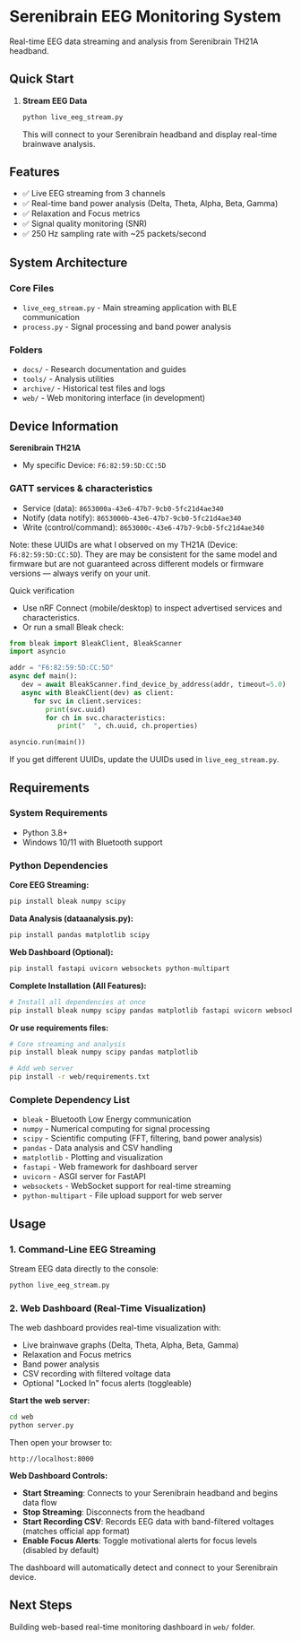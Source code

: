 # Serenibrain EEG Monitoring System

Real-time EEG data streaming and analysis from Serenibrain TH21A headband.

## Quick Start

1. **Stream EEG Data**
   ```bash
   python live_eeg_stream.py
   ```
   This will connect to your Serenibrain headband and display real-time brainwave analysis.

## Features

- ✅ Live EEG streaming from 3 channels
- ✅ Real-time band power analysis (Delta, Theta, Alpha, Beta, Gamma)
- ✅ Relaxation and Focus metrics
- ✅ Signal quality monitoring (SNR)
- ✅ 250 Hz sampling rate with ~25 packets/second

## System Architecture

### Core Files
- `live_eeg_stream.py` - Main streaming application with BLE communication
- `process.py` - Signal processing and band power analysis

### Folders
- `docs/` - Research documentation and guides
- `tools/` - Analysis utilities
- `archive/` - Historical test files and logs
- `web/` - Web monitoring interface (in development)

## Device Information

**Serenibrain TH21A**
- My specific Device: `F6:82:59:5D:CC:5D`
### GATT services & characteristics

- Service (data): `8653000a-43e6-47b7-9cb0-5fc21d4ae340`  
- Notify (data notify): `8653000b-43e6-47b7-9cb0-5fc21d4ae340`  
- Write (control/command): `8653000c-43e6-47b7-9cb0-5fc21d4ae340`

Note: these UUIDs are what I observed on my TH21A (Device: `F6:82:59:5D:CC:5D`). They are may be consistent for the same model and firmware but are not guaranteed across different models or firmware versions — always verify on your unit.

Quick verification
- Use nRF Connect (mobile/desktop) to inspect advertised services and characteristics.
- Or run a small Bleak check:

```python
from bleak import BleakClient, BleakScanner
import asyncio

addr = "F6:82:59:5D:CC:5D"
async def main():
   dev = await BleakScanner.find_device_by_address(addr, timeout=5.0)
   async with BleakClient(dev) as client:
      for svc in client.services:
         print(svc.uuid)
         for ch in svc.characteristics:
            print("  ", ch.uuid, ch.properties)

asyncio.run(main())
```

If you get different UUIDs, update the UUIDs used in `live_eeg_stream.py`.

## Requirements

### System Requirements
- Python 3.8+
- Windows 10/11 with Bluetooth support

### Python Dependencies

**Core EEG Streaming:**
```bash
pip install bleak numpy scipy
```

**Data Analysis (dataanalysis.py):**
```bash
pip install pandas matplotlib scipy
```

**Web Dashboard (Optional):**
```bash
pip install fastapi uvicorn websockets python-multipart
```

**Complete Installation (All Features):**
```bash
# Install all dependencies at once
pip install bleak numpy scipy pandas matplotlib fastapi uvicorn websockets python-multipart
```

**Or use requirements files:**
```bash
# Core streaming and analysis
pip install bleak numpy scipy pandas matplotlib

# Add web server
pip install -r web/requirements.txt
```

### Complete Dependency List
- `bleak` - Bluetooth Low Energy communication
- `numpy` - Numerical computing for signal processing
- `scipy` - Scientific computing (FFT, filtering, band power analysis)
- `pandas` - Data analysis and CSV handling
- `matplotlib` - Plotting and visualization
- `fastapi` - Web framework for dashboard server
- `uvicorn` - ASGI server for FastAPI
- `websockets` - WebSocket support for real-time streaming
- `python-multipart` - File upload support for web server

## Usage

### 1. Command-Line EEG Streaming

Stream EEG data directly to the console:
```bash
python live_eeg_stream.py
```

### 2. Web Dashboard (Real-Time Visualization)

The web dashboard provides real-time visualization with:
- Live brainwave graphs (Delta, Theta, Alpha, Beta, Gamma)
- Relaxation and Focus metrics
- Band power analysis
- CSV recording with filtered voltage data
- Optional "Locked In" focus alerts (toggleable)

**Start the web server:**
```bash
cd web
python server.py
```

Then open your browser to:
```
http://localhost:8000
```

**Web Dashboard Controls:**
- **Start Streaming**: Connects to your Serenibrain headband and begins data flow
- **Stop Streaming**: Disconnects from the headband
- **Start Recording CSV**: Records EEG data with band-filtered voltages (matches official app format)
- **Enable Focus Alerts**: Toggle motivational alerts for focus levels (disabled by default)

The dashboard will automatically detect and connect to your Serenibrain device.

## Next Steps

Building web-based real-time monitoring dashboard in `web/` folder.
